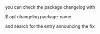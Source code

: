 you can check the package changelog with 

$ apt changelog package-name 

and search for the entry announcing the fix
